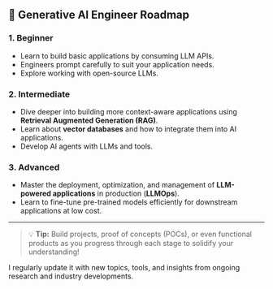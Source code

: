 ## 🤖 Generative AI Engineer Roadmap

### 1. **Beginner**
- Learn to build basic applications by consuming LLM APIs.
- Engineers prompt carefully to suit your application needs.
- Explore working with open-source LLMs.
  
### 2. **Intermediate**
- Dive deeper into building more context-aware applications using **Retrieval Augmented Generation (RAG)**.
- Learn about **vector databases** and how to integrate them into AI applications.
- Develop AI agents with LLMs and tools.

### 3. **Advanced**
- Master the deployment, optimization, and management of **LLM-powered applications** in production (**LLMOps**).
- Learn to fine-tune pre-trained models efficiently for downstream applications at low cost.

---

> 💡 **Tip:** Build projects, proof of concepts (POCs), or even functional products as you progress through each stage to solidify your understanding!


I regularly update it with new topics, tools, and insights from ongoing research and industry developments.
